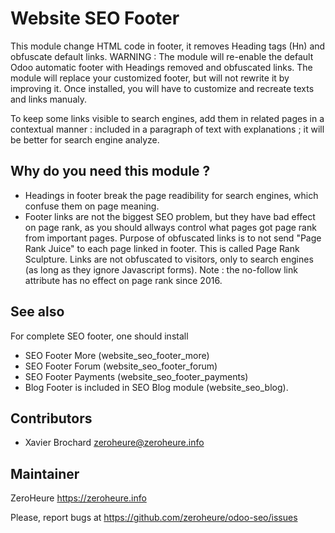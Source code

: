 # Website SEO Footer

This module change HTML code in footer, it removes Heading tags (Hn) and obfuscate default links. WARNING : The module will re-enable the default Odoo automatic footer with Headings removed and obfuscated links. The module will replace your customized footer, but will not rewrite it by improving it. Once installed, you will have to customize and recreate texts and links manualy.

To keep some links visible to search engines, add them in related pages in a contextual manner : included in a paragraph of text with explanations ; it will be better for search engine analyze.

## Why do you need this module ?

- Headings in footer break the page readibility for search engines, which confuse them on page meaning.
- Footer links are not the biggest SEO problem, but they have bad effect on page rank, as you should allways control what pages got page rank from important pages. Purpose of obfuscated links is to not send "Page Rank Juice" to each page linked in footer. This is called Page Rank Sculpture. Links are not obfuscated to visitors, only to search engines (as long as they ignore Javascript forms). Note : the no-follow link attribute has no effect on page rank since 2016.

## See also
For complete SEO footer, one should install

- SEO Footer More (website_seo_footer_more)
- SEO Footer Forum (website_seo_footer_forum)
- SEO Footer Payments (website_seo_footer_payments)
- Blog Footer is included in SEO Blog module (website_seo_blog).

## Contributors

- Xavier Brochard zeroheure@zeroheure.info

## Maintainer

ZeroHeure
https://zeroheure.info

Please, report bugs at https://github.com/zeroheure/odoo-seo/issues
